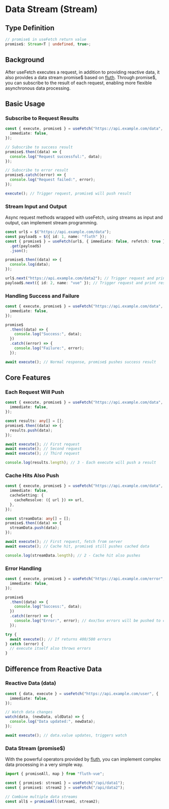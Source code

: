 # Data Stream (Stream)

## Type Definition

```typescript
// promise$ in useFetch return value
promise$: Stream<T | undefined, true>;
```

## Background

After useFetch executes a request, in addition to providing reactive data, it also provides a data stream promise$ based on [fluth](https://fluthjs.github.io/fluth-doc/). Through promise$, you can subscribe to the result of each request, enabling more flexible asynchronous data processing.

## Basic Usage

### Subscribe to Request Results

```ts
const { execute, promise$ } = useFetch("https://api.example.com/data", {
  immediate: false,
});

// Subscribe to success result
promise$.then((data) => {
  console.log("Request successful:", data);
});

// Subscribe to error result
promise$.catch((error) => {
  console.log("Request failed:", error);
});

execute(); // Trigger request, promise$ will push result
```

### Stream Input and Output

Async request methods wrapped with useFetch, using streams as input and output, can implement stream programming.

```ts
const url$ = $("https://api.example.com/data");
const payload$ = $({ id: 1, name: "fluth" });
const { promise$ } = useFetch(url$, { immediate: false, refetch: true })
  .get(payload$)
  .json();

promise$.then((data) => {
  console.log(data);
});

url$.next("https://api.example.com/data2"); // Trigger request and print result
payload$.next({ id: 2, name: "vue" }); // Trigger request and print result
```

### Handling Success and Failure

```ts
const { execute, promise$ } = useFetch("https://api.example.com/data", {
  immediate: false,
});

promise$
  .then((data) => {
    console.log("Success:", data);
  })
  .catch((error) => {
    console.log("Failure:", error);
  });

await execute(); // Normal response, promise$ pushes success result
```

## Core Features

### Each Request Will Push

```ts
const { execute, promise$ } = useFetch("https://api.example.com/data", {
  immediate: false,
});

const results: any[] = [];
promise$.then((data) => {
  results.push(data);
});

await execute(); // First request
await execute(); // Second request
await execute(); // Third request

console.log(results.length); // 3 - Each execute will push a result
```

### Cache Hits Also Push

```ts
const { execute, promise$ } = useFetch("https://api.example.com/data", {
  immediate: false,
  cacheSetting: {
    cacheResolve: ({ url }) => url,
  },
});

const streamData: any[] = [];
promise$.then((data) => {
  streamData.push(data);
});

await execute(); // First request, fetch from server
await execute(); // Cache hit, promise$ still pushes cached data

console.log(streamData.length); // 2 - Cache hit also pushes
```

### Error Handling

```ts
const { execute, promise$ } = useFetch("https://api.example.com/error", {
  immediate: false,
});

promise$
  .then((data) => {
    console.log("Success:", data);
  })
  .catch((error) => {
    console.log("Error:", error); // 4xx/5xx errors will be pushed to catch
  });

try {
  await execute(); // If returns 400/500 errors
} catch (error) {
  // execute itself also throws errors
}
```

## Difference from Reactive Data

### Reactive Data (data)

```ts
const { data, execute } = useFetch("https://api.example.com/user", {
  immediate: false,
});

// Watch data changes
watch(data, (newData, oldData) => {
  console.log("Data updated:", newData);
});

await execute(); // data.value updates, triggers watch
```

### Data Stream (promise$)

With the powerful operators provided by [fluth](https://fluthjs.github.io/fluth-doc/), you can implement complex data processing in a very simple way.

```ts
import { promiseAll, map } from "fluth-vue";

const { promise$: stream1 } = useFetch("/api/data1");
const { promise$: stream2 } = useFetch("/api/data2");

// Combine multiple data streams
const all$ = promiseAll(stream1, stream2);
```
